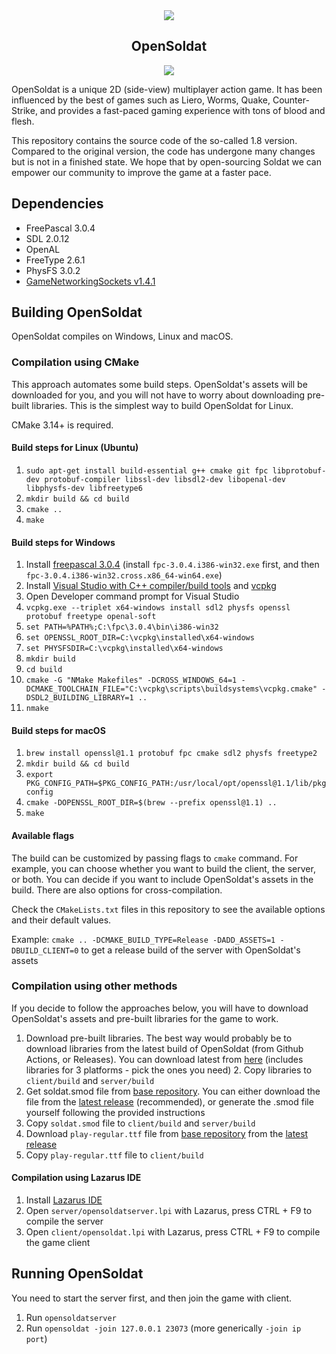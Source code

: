 <div align="center">
  <img src="https://i.imgur.com/HrYPYjh.png" />
  <h2>OpenSoldat</h2>
  <a href="https://discord.gg/a8BeCkue"><img src="https://img.shields.io/discord/109442485285052416.svg" /></a>
</div>

OpenSoldat is a unique 2D (side-view) multiplayer action game. It has been influenced by the best of games such as Liero, Worms, Quake, Counter-Strike, and provides a fast-paced gaming experience with tons of blood and flesh.

This repository contains the source code of the so-called 1.8 version. Compared to the original version, the code has undergone many changes but is not in a finished state. We hope that by open-sourcing Soldat we can empower our community to improve the game at a faster pace.

## Dependencies

- FreePascal 3.0.4
- SDL 2.0.12
- OpenAL
- FreeType 2.6.1
- PhysFS 3.0.2
- [GameNetworkingSockets v1.4.1](https://github.com/ValveSoftware/GameNetworkingSockets/releases/tag/v1.4.1)

## Building OpenSoldat

OpenSoldat compiles on Windows, Linux and macOS.

### Compilation using CMake

This approach automates some build steps. OpenSoldat's assets will be downloaded for you, and you will not have to worry about downloading pre-built libraries. This is the simplest way to build OpenSoldat for Linux.

CMake 3.14+ is required.

#### Build steps for Linux (Ubuntu)

1. `sudo apt-get install build-essential g++ cmake git fpc libprotobuf-dev protobuf-compiler libssl-dev libsdl2-dev libopenal-dev libphysfs-dev libfreetype6`
2. `mkdir build && cd build`
3. `cmake ..`
4. `make`

#### Build steps for Windows

1. Install [freepascal 3.0.4](https://sourceforge.net/projects/freepascal/files/Win32/3.0.4/) (install `fpc-3.0.4.i386-win32.exe` first, and then `fpc-3.0.4.i386-win32.cross.x86_64-win64.exe`)
2. Install [Visual Studio with C++ compiler/build tools](https://visualstudio.microsoft.com/en) and [vcpkg](https://github.com/Microsoft/vcpkg)
3. Open Developer command prompt for Visual Studio
4. `vcpkg.exe --triplet x64-windows install sdl2 physfs openssl protobuf freetype openal-soft`
5. `set PATH=%PATH%;C:\fpc\3.0.4\bin\i386-win32`
6. `set OPENSSL_ROOT_DIR=C:\vcpkg\installed\x64-windows`
7. `set PHYSFSDIR=C:\vcpkg\installed\x64-windows`
8. `mkdir build`
9. `cd build`
10. `cmake -G "NMake Makefiles" -DCROSS_WINDOWS_64=1 -DCMAKE_TOOLCHAIN_FILE="C:\vcpkg\scripts\buildsystems\vcpkg.cmake" -DSDL2_BUILDING_LIBRARY=1 ..`
11. `nmake`

#### Build steps for macOS

1. `brew install openssl@1.1 protobuf fpc cmake sdl2 physfs freetype2`
2. `mkdir build && cd build`
3. `export PKG_CONFIG_PATH=$PKG_CONFIG_PATH:/usr/local/opt/openssl@1.1/lib/pkgconfig`
4. `cmake -DOPENSSL_ROOT_DIR=$(brew --prefix openssl@1.1) ..`
5. `make`

#### Available flags

The build can be customized by passing flags to `cmake` command. For example, you can choose whether you want to build the client, the server, or both. You can decide if you want to include OpenSoldat's assets in the build. There are also options for cross-compilation.

Check the `CMakeLists.txt` files in this repository to see the available options and their default values.

Example: `cmake .. -DCMAKE_BUILD_TYPE=Release -DADD_ASSETS=1 -DBUILD_CLIENT=0` to get a release build of the server with OpenSoldat's assets

### Compilation using other methods

If you decide to follow the approaches below, you will have to download OpenSoldat's assets and pre-built libraries for the game to work.
1. Download pre-built libraries. The best way would probably be to download libraries from the latest build of OpenSoldat (from Github Actions, or Releases). You can download latest from [here](https://nightly.link/opensoldat/opensoldat/workflows/opensoldat/develop) (includes libraries for 3 platforms - pick the ones you need) 2. Copy libraries to `client/build` and `server/build`
3. Get soldat.smod file from [base repository](https://github.com/opensoldat/base.git). You can either download the file from the [latest release](https://github.com/opensoldat/base/releases/latest) (recommended), or generate the .smod file yourself following the provided instructions
4. Copy `soldat.smod` file to `client/build` and `server/build`
5. Download `play-regular.ttf` file from [base repository](https://github.com/opensoldat/base) from the [latest release](https://github.com/opensoldat/base/releases/latest)
6. Copy `play-regular.ttf` file to `client/build`

#### Compilation using Lazarus IDE

1. Install [Lazarus IDE](https://www.lazarus-ide.org/)
2. Open `server/opensoldatserver.lpi` with Lazarus, press CTRL + F9 to compile the server
3. Open `client/opensoldat.lpi` with Lazarus, press CTRL + F9 to compile the game client

## Running OpenSoldat

You need to start the server first, and then join the game with client.
1. Run `opensoldatserver`
2. Run `opensoldat -join 127.0.0.1 23073` (more generically `-join ip port`)
